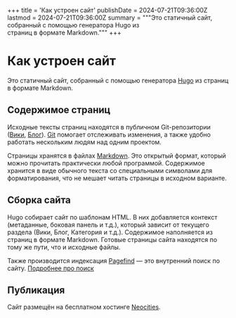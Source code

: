 +++
title = 'Как устроен сайт'
publishDate = 2024-07-21T09:36:00Z
lastmod = 2024-07-21T09:36:00Z
summary = """Это статичный сайт, собранный с помощью генератора Hugo из \
страниц в формате Markdown."""
+++

# Как устроен сайт

Это статичный сайт, собранный с помощью генератора [Hugo](https://gohugo.io) из
страниц в формате Markdown.

## Содержимое страниц

Исходные тексты страниц находятся в публичном Git-репозитории
([Вики](https://github.com/KoolTechTricks/pages),
[Блог](https://github.com/KoolTechTricks/pages-blog)).
[Git](https://git-scm.com) помогает отслеживать изменения, а также удобно
работать нескольким людям над одним проектом.

Страницы хранятся в файлах
[Markdown](https://daringfireball.net/projects/markdown). Это открытый формат,
который можно прочитать практически любой программой. Содержимое хранится в виде
обычного текста со специальными символами для форматирования, что не мешает
читать страницы в исходном варианте.

## Сборка сайта

Hugo собирает сайт по шаблонам HTML. В них добавляется контекст (метаданные,
боковая панель и т.д.), который зависит от текущего раздела
(Вики, Блог, Категория и т.д.). Содержимое наполняется из страниц в формате
Markdown. Готовые страницы сайта находятся по тому же пути, что и исходные
файлы.

Также производится индексация [Pagefind](https://pagefind.app) — это внутренний
поиск по сайту. [Подробнее про поиск](/faq/site-search)

## Публикация

Сайт размещён на бесплатном хостинге [Neocities](https://neocities.org).
